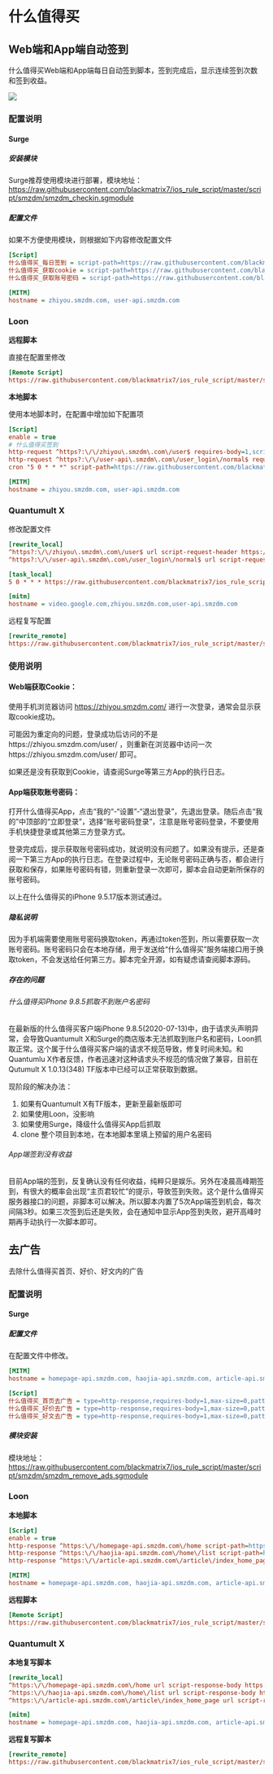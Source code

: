 # 什么值得买

## Web端和App端自动签到

什么值得买Web端和App端每日自动签到脚本，签到完成后，显示连续签到次数和签到收益。

![](https://raw.githubusercontent.com/blackmatrix7/ios_rule_script/master/script/smzdm/images/checkin.jpg)

### 配置说明

#### Surge

##### **安装模块**

Surge推荐使用模块进行部署，模块地址：https://raw.githubusercontent.com/blackmatrix7/ios_rule_script/master/script/smzdm/smzdm_checkin.sgmodule

##### **配置文件**

如果不方便使用模块，则根据如下内容修改配置文件

```ini
[Script]
什么值得买_每日签到 = script-path=https://raw.githubusercontent.com/blackmatrix7/ios_rule_script/master/script/smzdm/smzdm_checkin.js,script-update-interval=0,type=cron,cronexp=5 0 * * *
什么值得买_获取cookie = script-path=https://raw.githubusercontent.com/blackmatrix7/ios_rule_script/master/script/smzdm/smzdm_checkin.js,script-update-interval=0,type=http-request,requires-body=true,pattern=^https?:\/\/zhiyou\.smzdm\.com\/user$
什么值得买_获取账号密码 = script-path=https://raw.githubusercontent.com/blackmatrix7/ios_rule_script/master/script/smzdm/smzdm_checkin.js,script-update-interval=0,type=http-request,requires-body=true,pattern=^https?:\/\/user-api\.smzdm\.com\/user_login\/normal$

[MITM]
hostname = zhiyou.smzdm.com, user-api.smzdm.com
```

### Loon

**远程脚本**

直接在配置里修改

```ini
[Remote Script]
https://raw.githubusercontent.com/blackmatrix7/ios_rule_script/master/script/smzdm/smzdm_checkin.loon, tag=什么值得买_每日签到, enabled=true
```

**本地脚本**

使用本地脚本时，在配置中增加如下配置项

```ini
[Script]
enable = true
# 什么值得买签到
http-request ^https?:\/\/zhiyou\.smzdm\.com\/user$ requires-body=1,script-path=https://raw.githubusercontent.com/blackmatrix7/ios_rule_script/master/script/smzdm/smzdm_checkin.js,tag=什么值得买_获取cookie
http-request ^https?:\/\/user-api\.smzdm\.com\/user_login\/normal$ requires-body=1,script-path=https://raw.githubusercontent.com/blackmatrix7/ios_rule_script/master/script/smzdm/smzdm_checkin.js,tag=什么值得买_获取账号密码
cron "5 0 * * *" script-path=https://raw.githubusercontent.com/blackmatrix7/ios_rule_script/master/script/smzdm/smzdm_checkin.js,tag=什么值得买_每日签到

[MITM]
hostname = zhiyou.smzdm.com, user-api.smzdm.com
```

### Quantumult X

修改配置文件

```ini
[rewrite_local]
^https?:\/\/zhiyou\.smzdm\.com\/user$ url script-request-header https://raw.githubusercontent.com/blackmatrix7/ios_rule_script/master/script/smzdm/smzdm_checkin.js
^https?:\/\/user-api\.smzdm\.com\/user_login\/normal$ url script-request-body https://raw.githubusercontent.com/blackmatrix7/ios_rule_script/master/script/smzdm/smzdm_checkin.js

[task_local]
5 0 * * * https://raw.githubusercontent.com/blackmatrix7/ios_rule_script/master/script/smzdm/smzdm_checkin.js, tag=什么值得买每日签到

[mitm]
hostname = video.google.com,zhiyou.smzdm.com,user-api.smzdm.com
```

远程复写配置

```ini
[rewrite_remote]
https://raw.githubusercontent.com/blackmatrix7/ios_rule_script/master/script/smzdm/smzdm_remove_ads.quanx, tag=什么值得买_去广告, update-interval=86400, opt-parser=false, enabled=true
```

### 使用说明

#### **Web端获取Cookie：**

使用手机浏览器访问 https://zhiyou.smzdm.com/ 进行一次登录，通常会显示获取cookie成功。

可能因为重定向的问题，登录成功后访问的不是https://zhiyou.smzdm.com/user/ ，则重新在浏览器中访问一次https://zhiyou.smzdm.com/user/ 即可。

如果还是没有获取到Cookie，请查阅Surge等第三方App的执行日志。

#### **App端获取账号密码：**

打开什么值得买App，点击“我的“-“设置”-“退出登录”，先退出登录。随后点击“我的”中顶部的“立即登录”，选择“账号密码登录”，注意是账号密码登录，不要使用手机快捷登录或其他第三方登录方式。

登录完成后，提示获取账号密码成功，就说明没有问题了。如果没有提示，还是查阅一下第三方App的执行日志。在登录过程中，无论账号密码正确与否，都会进行获取和保存，如果账号密码有错，则重新登录一次即可，脚本会自动更新所保存的账号密码。

以上在什么值得买的iPhone 9.5.17版本测试通过。

##### 隐私说明

因为手机端需要使用账号密码换取token，再通过token签到，所以需要获取一次账号密码。账号密码只会在本地存储，用于发送给“什么值得买”服务端接口用于换取token，不会发送给任何第三方。脚本完全开源，如有疑虑请查阅脚本源码。

##### 存在的问题

###### 什么值得买iPhone 9.8.5抓取不到账户名密码

在最新版的什么值得买客户端iPhone 9.8.5(2020-07-13)中，由于请求头声明异常，会导致Quantumult X和Surge的商店版本无法抓取到账户名和密码，Loon抓取正常。这个属于什么值得买客户端的请求不规范导致，修复时间未知。和Quantumlu X作者反馈，作者迅速对这种请求头不规范的情况做了兼容，目前在Qutumult X 1.0.13(348) TF版本中已经可以正常获取到数据。

现阶段的解决办法：

1. 如果有Quantumult X有TF版本，更新至最新版即可
2. 如果使用Loon，没影响
3. 如果使用Surge，降级什么值得买App后抓取 
4. clone 整个项目到本地，在本地脚本里填上预留的用户名密码

###### App端签到没有收益

目前App端的签到，反复确认没有任何收益，纯粹只是娱乐。另外在凌晨高峰期签到，有很大的概率会出现“主页君较忙”的提示，导致签到失败。这个是什么值得买服务器接口的问题，非脚本可以解决。所以脚本内置了5次App端签到机会，每次间隔3秒。如果三次签到后还是失败，会在通知中显示App签到失败，避开高峰时期再手动执行一次脚本即可。

## 去广告

去除什么值得买首页、好价、好文内的广告

### 配置说明

#### Surge

##### 配置文件

在配置文件中修改。

```ini
[MITM]
hostname = homepage-api.smzdm.com, haojia-api.smzdm.com, article-api.smzdm.com

[Script]
什么值得买_首页去广告 = type=http-response,requires-body=1,max-size=0,pattern=^https:\/\/homepage-api.smzdm.com\/home,script-path=https://raw.githubusercontent.com/blackmatrix7/ios_rule_script/master/script/smzdm/smzdm_remove_ads.js
什么值得买_好价去广告 = type=http-response,requires-body=1,max-size=0,pattern=^https:\/\/haojia-api.smzdm.com\/home\/list,script-path=https://raw.githubusercontent.com/blackmatrix7/ios_rule_script/master/script/smzdm/smzdm_remove_ads.js
什么值得买_好文去广告 = type=http-response,requires-body=1,max-size=0,pattern=^https:\/\/article-api.smzdm.com\/article\/index_home_page,script-path=https://raw.githubusercontent.com/blackmatrix7/ios_rule_script/master/script/smzdm/smzdm_remove_ads.js
```

##### 模块安装

模块地址： https://raw.githubusercontent.com/blackmatrix7/ios_rule_script/master/script/smzdm/smzdm_remove_ads.sgmodule

### Loon

**本地脚本**

```ini
[Script]
enable = true
http-response ^https:\/\/homepage-api.smzdm.com\/home script-path=https://raw.githubusercontent.com/blackmatrix7/ios_rule_script/master/script/smzdm/smzdm_remove_ads.js, requires-body=true, timeout=10, tag=什么值得买_首页去广告
http-response ^https:\/\/haojia-api.smzdm.com\/home\/list script-path=https://raw.githubusercontent.com/blackmatrix7/ios_rule_script/master/script/smzdm/smzdm_remove_ads.js, requires-body=true, timeout=10, tag=什么值得买_好价去广告
http-response ^https:\/\/article-api.smzdm.com\/article\/index_home_page script-path=https://raw.githubusercontent.com/blackmatrix7/ios_rule_script/master/script/smzdm/smzdm_remove_ads.js, requires-body=true, timeout=10, tag=什么值得买_好文去广告

[MITM]
hostname = homepage-api.smzdm.com, haojia-api.smzdm.com, article-api.smzdm.com
```

**远程脚本**

```ini
[Remote Script]
https://raw.githubusercontent.com/blackmatrix7/ios_rule_script/master/script/smzdm/smzdm_remove_ads.loon, tag=什么值得买_去广告, enabled=true
```

### Quantumult X

**本地复写脚本**

```ini
[rewrite_local]
^https:\/\/homepage-api.smzdm.com\/home url script-response-body https://raw.githubusercontent.com/blackmatrix7/ios_rule_script/master/script/smzdm/smzdm_remove_ads.js
^https:\/\/haojia-api.smzdm.com\/home\/list url script-response-body https://raw.githubusercontent.com/blackmatrix7/ios_rule_script/master/script/smzdm/smzdm_remove_ads.js
^https:\/\/article-api.smzdm.com\/article\/index_home_page url script-response-body https://raw.githubusercontent.com/blackmatrix7/ios_rule_script/master/script/smzdm/smzdm_remove_ads.js

[mitm]
hostname = homepage-api.smzdm.com, haojia-api.smzdm.com, article-api.smzdm.com
```

**远程复写脚本**

```ini
[rewrite_remote]
https://raw.githubusercontent.com/blackmatrix7/ios_rule_script/master/script/smzdm/smzdm_remove_ads.quanx, tag=什么值得买_去广告, update-interval=86400, opt-parser=false, enabled=true
```

